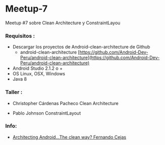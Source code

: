 # Meetup-7
Meetup #7 sobre Clean Architecture y ConstraintLayou

### Requisitos :

- Descargar los proyectos de Android-clean-architecture de Github
  * android-clean-architecture [https://github.com/Android-Dev-Peru/android-clean-architecture](https://github.com/Android-Dev-Peru/android-clean-architecture)
- Android Studio 2.1.2 o +
- OS Linux, OSX, Windows
- Java 8 

### Taller :

- Christopher Cárdenas Pacheco
  Clean Architecture 

- Pablo Johnson 
  ConstraintLayout
  
### Info:

- [Architecting Android…The clean way? Fernando Cejas ](http://fernandocejas.com/2014/09/03/architecting-android-the-clean-way/)
